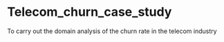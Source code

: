 # Telecom_churn_case_study
To carry out the domain analysis of the churn rate in the telecom industry
